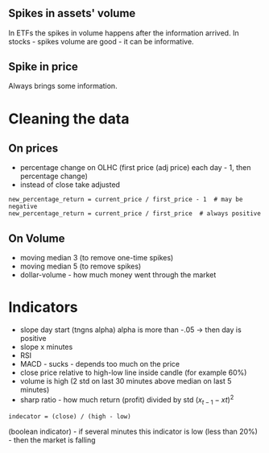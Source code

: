 # 

## Spikes in assets' volume

In ETFs the spikes in volume happens after the information arrived.
In stocks - spikes volume are good - it can be informative.

## Spike in price

Always brings some information.

# Cleaning the data

## On prices

- percentage change on OLHC (first price (adj price) each day - 1, then percentage change) 
- instead of close take adjusted

```
new_percentage_return = current_price / first_price - 1  # may be negative
new_percentage_return = current_price / first_price  # always positive
```

## On Volume

- moving median 3 (to remove one-time spikes)
- moving median 5 (to remove spikes)
- dollar-volume - how much money went through the market

# Indicators

- slope day start (tngns alpha) alpha is more than -.05 -> then day is positive 
- slope x minutes
- RSI
- MACD - sucks - depends too much on the price
- close price relative to high-low line inside candle (for example 60%)
- volume is high (2 std on last 30 minutes above median on last 5 minutes)
- sharp ratio - how much return (profit) divided by std $(x_{t-1} - x{t})^2$
```
indecator = (close) / (high - low)
```

(boolean indicator) - if several minutes this indicator is low (less than 20%) - then the market is falling

